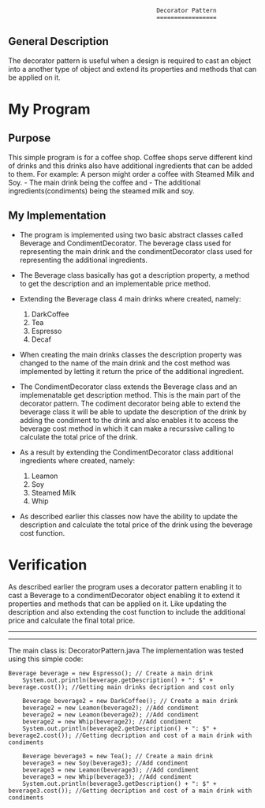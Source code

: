                                               Decorator Pattern
                                              =================

General Description
-------------------
The decorator pattern is useful when a design is required to cast an object into a another type of object and extend its properties and methods that can be applied on it.

My Program
==========

Purpose
-------
This simple program is for a coffee shop. 
Coffee shops serve different kind of drinks and this drinks also have additional ingredients that can be added to them. 
For example: A person might order a coffee with Steamed Milk and Soy.
	     - The main drink being the coffee and
             - The additional ingredients(condiments) being the steamed milk and soy.


My Implementation
-----------------
- The program is implemented using two basic abstract classes called Beverage and CondimentDecorator. The beverage class used for representing the main drink and the condimentDecorator class used for representing the additional ingredients.

- The Beverage class basically has got a description property, a method to get the description and an implementable price method.

- Extending the Beverage class 4 main drinks where created, namely:
	1.  DarkCoffee
	2.  Tea
	3.  Espresso
	4.  Decaf
- When creating the main drinks classes the description property was changed to the name of the main drink and the cost method was implemented by letting it return the price of the additional ingredient.

- The CondimentDecorator class extends the Beverage class and an implemenatable get description method.
This is the main part of the decorator pattern. The codiment decorator being able to extend the beverage class it will be able to update the description of the drink by adding the condiment to the drink and also enables it to access the beverage cost method in which it can make a recurssive calling to calculate the total price of the drink.

- As a result by extending the CondimentDecorator class additional ingredients where created, namely:
	1. Leamon
	2. Soy
	3. Steamed Milk
	4. Whip
- As described earlier this classes now have the ability to update the description and calculate the total price of the drink using the beverage cost function.

Verification
============
As described earlier the program uses a decorator pattern enabling it to cast a Beverage to a condimentDecorator object enabling it to extend it properties and methods that can be applied on it. Like updating the description and also extending the cost function to include the additional price and calculate the final total price.

-------------------------------------------------------------------------------------------------------------------
-------------------------------------------------------------------------------------------------------------------

The main class is: DecoratorPattern.java
The implementation was tested using this simple code:

	Beverage beverage = new Espresso(); // Create a main drink
        System.out.println(beverage.getDescription() + ": $" + beverage.cost()); //Getting main drinks decription and cost only
        
        Beverage beverage2 = new DarkCoffee(); // Create a main drink
        beverage2 = new Leamon(beverage2); //Add condiment
        beverage2 = new Leamon(beverage2); //Add condiment
        beverage2 = new Whip(beverage2); //Add condiment
        System.out.println(beverage2.getDescription() + ": $" + beverage2.cost()); //Getting decription and cost of a main drink with condiments
        
        Beverage beverage3 = new Tea(); // Create a main drink
        beverage3 = new Soy(beverage3); //Add condiment
        beverage3 = new Leamon(beverage3); //Add condiment
        beverage3 = new Whip(beverage3); //Add condiment
        System.out.println(beverage3.getDescription() + ": $" + beverage3.cost()); //Getting decription and cost of a main drink with     condiments
